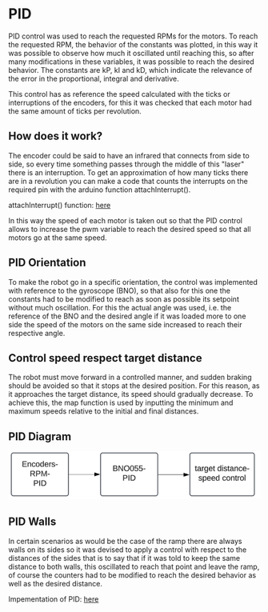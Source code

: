 # PID

PID control was used to reach the requested RPMs for the motors. To reach the requested RPM, the behavior of the constants was plotted, in this way it was possible to observe how much it oscillated until reaching this, so after many modifications in these variables, it was possible to reach the desired behavior. The constants are kP, kI and kD, which indicate the relevance of the error in the proportional, integral and derivative.

This control has as reference the speed calculated with the ticks or interruptions of the encoders, for this it was checked that each motor had the same amount of ticks per revolution. 

## How does it work?

The encoder could be said to have an infrared that connects from side to side, so every time something passes through the middle of this "laser" there is an interruption. To get an approximation of how many ticks there are in a revolution you can make a code that counts the interrupts on the required pin with the arduino function attachInterrupt().

attachInterrupt() function:
[here](https://www.arduino.cc/reference/en/language/functions/external-interrupts/attachinterrupt/)


In this way the speed of each motor is taken out so that the PID control allows to increase the pwm variable to reach the desired speed so that all motors go at the same speed.

## PID Orientation

To make the robot go in a specific orientation, the control was implemented with reference to the gyroscope (BNO), so that also for this one the constants had to be modified to reach as soon as possible its setpoint without much oscillation. For this the actual angle was used, i.e. the reference of the BNO and the desired angle if it was loaded more to one side the speed of the motors on the same side increased to reach their respective angle.

## Control speed respect target distance

The robot must move forward in a controlled manner, and sudden braking should be avoided so that it stops at the desired position. For this reason, as it approaches the target distance, its speed should gradually decrease. To achieve this, the map function is used by inputting the minimum and maximum speeds relative to the initial and final distances.

## PID Diagram

![PID_Diagram](/docs/assets/maze/PID.png)


## PID Walls

In certain scenarios as would be the case of the ramp there are always walls on its sides so it was devised to apply a control with respect to the distances of the sides that is to say that if it was told to keep the same distance to both walls, this oscillated to reach that point and leave the ramp, of course the counters had to be modified to reach the desired behavior as well as the desired distance.


Impementation of PID:
[here](https://github.com/RoBorregos/RescueMaze2024/blob/nacionalNewMovement/PIDmotores/PID.cpp)